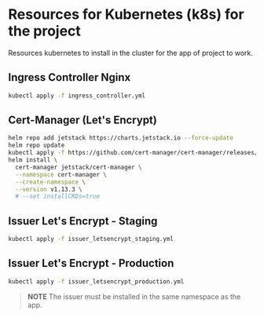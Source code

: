 # Resources for Kubernetes (k8s) for the project

Resources kubernetes to install in the cluster for the app of project to work.

## Ingress Controller Nginx

```bash
kubectl apply -f ingress_controller.yml
```

## Cert-Manager (Let's Encrypt)

```bash
helm repo add jetstack https://charts.jetstack.io --force-update
helm repo update
kubectl apply -f https://github.com/cert-manager/cert-manager/releases/download/v1.13.3/cert-manager.crds.yaml
helm install \
  cert-manager jetstack/cert-manager \
  --namespace cert-manager \
  --create-namespace \
  --version v1.13.3 \
  # --set installCRDs=true
```

## Issuer Let's Encrypt - Staging

```bash
kubectl apply -f issuer_letsencrypt_staging.yml
```

## Issuer Let's Encrypt - Production

```bash
kubectl apply -f issuer_letsencrypt_production.yml
```

> **NOTE** The issuer must be installed in the same namespace as the app.